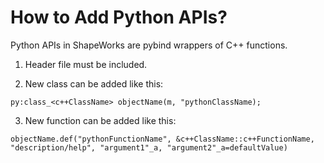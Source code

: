 # How to Add Python APIs?

Python APIs in ShapeWorks are pybind wrappers of C++ functions. 

1. Header file must be included.

2. New class can be added like this:

```
py:class_<c++ClassName> objectName(m, "pythonClassName);
```

3. New function can be added like this:

```
objectName.def("pythonFunctionName", &c++ClassName::c++FunctionName, "description/help", "argument1"_a, "argument2"_a=defaultValue)
```
